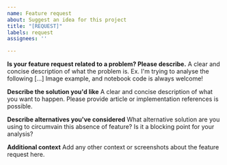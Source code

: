```yaml
---
name: Feature request
about: Suggest an idea for this project
title: "[REQUEST]"
labels: request
assignees: ''

---
```


**Is your feature request related to a problem? Please describe.**
A clear and concise description of what the problem is. Ex. I'm trying to analyse the following [...]
Image example, and notebook code is always welcome!

**Describe the solution you'd like**
A clear and concise description of what you want to happen.
Please provide article or implementation references is possible.

**Describe alternatives you've considered**
What alternative solution are you using to circumvain this absence of feature?
Is it a blocking point for your analysis?

**Additional context**
Add any other context or screenshots about the feature request here.
